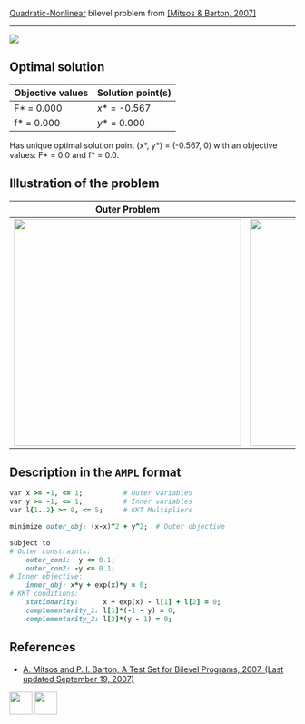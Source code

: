 [Quadratic-Nonlinear](/BASBLib/QP-NLP-problems) bilevel problem from [\[Mitsos & Barton, 2007\]][Mitsos & Barton, 2007]

---

![](/BASBLib/images/mb_2007_08_eq.jpg)

## Optimal solution

Objective values   | Solution point(s) |
------------------ | ----------------- |
F* = 0.000         | _x_* = -0.567     |
f* = 0.000         | _y_* = 0.000      |

Has unique optimal solution point (x*, y*) = (-0.567, 0) with an objective values: F* = 0.0 and f* = 0.0.

## Illustration of the problem

Outer Problem    | Inner Problem    |
---------------- | ---------------- |
<img src="/BASBLib/images/mb_2007_08_outer.jpg" width="400"> | <img src="/BASBLib/images/mb_2007_08_inner.jpg" width="400"> |

## Description in the `AMPL` format

```ruby
var x >= -1, <= 1;          # Outer variables
var y >= -1, <= 1;          # Inner variables
var l{1..2} >= 0, <= 5;     # KKT Multipliers

minimize outer_obj: (x-x)^2 + y^2;  # Outer objective

subject to
# Outer constraints:
    outer_con1:  y <= 0.1;
    outer_con2: -y <= 0.1;
# Inner objective:
    inner_obj: x*y + exp(x)*y = 0;
# KKT conditions:
    stationarity:      x + exp(x) - l[1] + l[2] = 0;
    complementarity_1: l[1]*(-1 - y) = 0;
    complementarity_2: l[2]*(y - 1) = 0;
```

##  References

 - [A. Mitsos and P. I. Barton, A Test Set for Bilevel Programs, 2007. (Last updated September 19, 2007)](https://www.researchgate.net/publication/228455291_A_test_set_for_bilevel_programs)

[<img src="http://www.interupgrade.com/images/pfeil-backbutton.png" width="40" height="40">](/BASBLib/QP-NLP-problems "Back to summary of QP-NLP bilevel problems")
[<img src="https://cdn1.iconfinder.com/data/icons/MetroStation-PNG/128/MB__home.png" width="40" height="40">](/BASBLib/index "Back to homepage")

[Mitsos & Barton, 2007]: https://www.researchgate.net/publication/228455291_A_test_set_for_bilevel_programs
